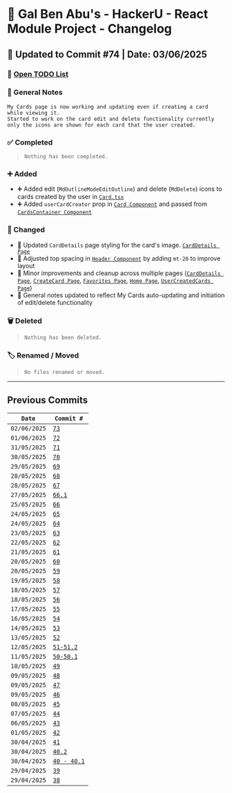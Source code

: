 # 📘 Gal Ben Abu's - HackerU - React Module Project - Changelog

## 📅 Updated to Commit #74 | Date: 03/06/2025

### 🔗 [Open TODO List](./todo-list.md)

### 📝 General Notes

```
My Cards page is now working and updating even if creating a card while viewing it.
Started to work on the card edit and delete functionality currently only the icons are shown for each card that the user created.
```

### ✅ Completed

> `Nothing has been completed.`

### ➕ Added

- ➕ Added edit (`MdOutlineModeEditOutline`) and delete (`MdDelete`) icons to cards created by the user in [`Card.tsx`](./src/components/card/Card.tsx)
- ➕ Added `userCardCreator` prop in [`Card Component`](./src/components/card/Card.tsx) and passed from [`CardsContainer Component`](./src/components/card/CardsContainer.tsx)

### 🔄 Changed

- 🔄 Updated `CardDetails` page styling for the card's image.
  [`CardDetails Page`](./src/pages/CardDetails/CardDetails.page.tsx)
- 🔄 Adjusted top spacing in [`Header Component`](./src/components/other/Header.tsx) by adding `mt-20` to improve layout
- 🔄 Minor improvements and cleanup across multiple pages ([`CardDetails Page`](./src/pages/CardDetails/CardDetails.page.tsx),
  [`CreateCard Page`](./src/pages/CreateCard/CreateCard.page.tsx),
  [`Favorites Page`](./src/pages/Favorites/Favorites.page.tsx),
  [`Home Page`](./src/pages/Home/Home.page.tsx),
  [`UserCreatedCards Page`](./src/pages/UserCreatedCards/UserCreatedCards.page.tsx))
- 🔄 General notes updated to reflect My Cards auto-updating and initiation of edit/delete functionality

### 🗑️ Deleted

> `Nothing has been deleted.`

### 🏷️ Renamed / Moved

> `No files renamed or moved.`

---

## Previous Commits

| `Date`       | `Commit #`                                                   |
| ------------ | ------------------------------------------------------------ |
| `02/06/2025` | [`73`](./commits_changes/commit_73.md)                       |
| `01/06/2025` | [`72`](./commits_changes/commit_72.md)                       |
| `31/05/2025` | [`71`](./commits_changes/commit_71.md)                       |
| `30/05/2025` | [`70`](./commits_changes/commit_70.md)                       |
| `29/05/2025` | [`69`](./commits_changes/commit_69.md)                       |
| `28/05/2025` | [`68`](./commits_changes/commit_68.md)                       |
| `28/05/2025` | [`67`](./commits_changes/commit_67.md)                       |
| `27/05/2025` | [`66.1`](./commits_changes/commit_66.1.md)                   |
| `25/05/2025` | [`66`](./commits_changes/commit_66.md)                       |
| `24/05/2025` | [`65`](./commits_changes/commit_65.md)                       |
| `24/05/2025` | [`64`](./commits_changes/commit_64.md)                       |
| `23/05/2025` | [`63`](./commits_changes/commit_63.md)                       |
| `22/05/2025` | [`62`](./commits_changes/commit_62.md)                       |
| `21/05/2025` | [`61`](./commits_changes/commit_61.md)                       |
| `20/05/2025` | [`60`](./commits_changes/commit_60.md)                       |
| `20/05/2025` | [`59`](./commits_changes/commit_59.md)                       |
| `19/05/2025` | [`58`](./commits_changes/commit_58.md)                       |
| `18/05/2025` | [`57`](./commits_changes/commit_57.md)                       |
| `18/05/2025` | [`56`](./commits_changes/commit_56.md)                       |
| `17/05/2025` | [`55`](./commits_changes/commit_55.md)                       |
| `16/05/2025` | [`54`](./commits_changes/commit_54.md)                       |
| `14/05/2025` | [`53`](./commits_changes/commit_53.md)                       |
| `13/05/2025` | [`52`](./commits_changes/commit_52.md)                       |
| `12/05/2025` | [`51-51.2`](./commits_changes/commit_51-51.2.md)             |
| `11/05/2025` | [`50-50.1`](./commits_changes/commit_50-50.1.md)             |
| `10/05/2025` | [`49`](./commits_changes/commit_49.md)                       |
| `09/05/2025` | [`48`](./commits_changes/commit_48.md)                       |
| `09/05/2025` | [`47`](./commits_changes/commit_47.md)                       |
| `09/05/2025` | [`46`](./commits_changes/commit_46.md)                       |
| `08/05/2025` | [`45`](./commits_changes/commit_45.md)                       |
| `07/05/2025` | [`44`](./commits_changes/commit_44.md)                       |
| `06/05/2025` | [`43`](./commits_changes/commit_43.md)                       |
| `01/05/2025` | [`42`](./commits_changes/commit_42.md)                       |
| `30/04/2025` | [`41`](./commits_changes/commit_41.md)                       |
| `30/04/2025` | [`40.2`](./commits_changes/commit_40/commit_40.2.md)         |
| `30/04/2025` | [`40 - 40.1`](./commits_changes/commit_40/commit_40-40.1.md) |
| `29/04/2025` | [`39`](./commits_changes/commit_39.md)                       |
| `29/04/2025` | [`38`](./commits_changes/commit_38.md)                       |
